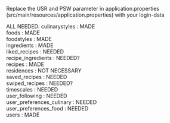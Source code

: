Replace the USR and PSW parameter in application.properties (src/main/resources/application.properties) with your login-data

ALL NEEDED:
culinarystyles : MADE <br>
foods : MADE <br>
foodstyles : MADE <br>
ingredients : MADE <br>
liked_recipes : NEEDED <br>
recipe_ingredients : NEEDED? <br>
recipes : MADE <br>
residences : NOT NECESSARY <br>
saved_recipes : NEEDED <br>
swiped_recipes : NEEDED? <br>
timescales : NEEDED <br>
user_following : NEEDED <br>
user_preferences_culinary : NEEDED <br>
user_preferences_food : NEEDED <br>
users : MADE <br>
